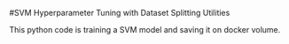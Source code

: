 #SVM Hyperparameter Tuning with Dataset Splitting Utilities

This python code is training a  SVM model  and saving it on docker volume.
